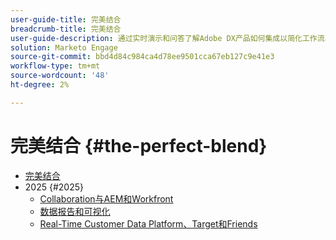 ```yaml
---
user-guide-title: 完美结合
breadcrumb-title: 完美结合
user-guide-description: 通过实时演示和问答了解Adobe DX产品如何集成以简化工作流、提高效率和提供更明智的业务成果。
solution: Marketo Engage
source-git-commit: bbd4d84c984ca4d78ee9501cca67eb127c9e41e3
workflow-type: tm+mt
source-wordcount: '48'
ht-degree: 2%

---
```



# 完美结合 {#the-perfect-blend}

+ [完美结合](overview.md)
+ 2025 {#2025}
   + [Collaboration与AEM和Workfront](2025/aem-and-workfront.md)
   + [数据报告和可视化](2025/data-reporting-and-visualization.md)
   + [Real-Time Customer Data Platform、Target和Friends](2025/rtcdp-target.md)
